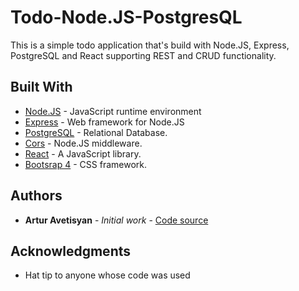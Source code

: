 # Todo-Node.JS-PostgresQL

This is a simple todo application that's build with Node.JS, Express, PostgreSQL and React supporting REST and CRUD functionality.

## Built With

-  [Node.JS](https://nextjs.org/docs/getting-started) - JavaScript runtime environment
-  [Express](https://nextjs.org/docs/getting-started) - Web framework for Node.JS
-  [PostgreSQL](https://www.postgresql.org/docs/) - Relational Database.
-  [Cors](https://www.npmjs.com/package/cors) - Node.JS middleware.
-  [React](https://reactjs.org/docs/getting-started.html) - A JavaScript library.
-  [Bootsrap 4](https://getbootstrap.com/docs/4.0/getting-started/introduction/) - CSS framework.

## Authors

-  **Artur Avetisyan** - _Initial work_ - [Code source](https://github.com/aavetisyanIT/Atelier-Prosto-Mariya)

## Acknowledgments

-  Hat tip to anyone whose code was used
